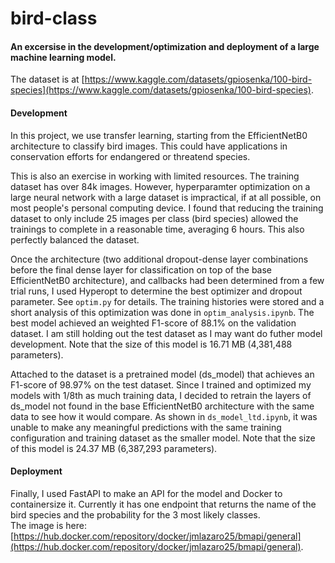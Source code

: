 # bird-class
#### An excersise in the development/optimization and deployment of a large machine learning model.
The dataset is at [https://www.kaggle.com/datasets/gpiosenka/100-bird-species](https://www.kaggle.com/datasets/gpiosenka/100-bird-species).

#### Development
In this project, we use transfer learning, starting from the EfficientNetB0 architecture to classify bird images.
This could have applications in conservation efforts for endangered or threatend species.

This is also an exercise in working with limited resources. The training dataset has over 84k images.
However, hyperparamter optimization on a large neural network with a large dataset is impractical, if at all possible, on most people's personal computing device.
I found that reducing the training dataset to only include 25 images per class (bird species) allowed the trainings to complete in a reasonable time, averaging 6 hours.
This also perfectly balanced the dataset.

Once the architecture (two additional dropout-dense layer combinations before the final dense layer for classification on top of the base EfficientNetB0 architecture),
and callbacks had been determined from a few trial runs, I used Hyperopt to determine the best optimizer and dropout parameter.
See `optim.py` for details.
The training histories were stored and a short analysis of this optimization was done in `optim_analysis.ipynb`.
The best model achieved an weighted F1-score of 88.1% on the validation dataset. I am still holding out the test dataset as I may want do futher model development.
Note that the size of this model is 16.71 MB (4,381,488 parameters).

Attached to the dataset is a pretrained model (ds_model) that achieves an F1-score of 98.97% on the test dataset.
Since I trained and optimized my models with 1/8th as much training data,
I decided to retrain the layers of ds_model not found in the base EfficientNetB0 architecture with the same data to see how it would compare.
As shown in `ds_model_ltd.ipynb`, it was unable to make any meaningful predictions with the same training configuration and training dataset as the smaller model.
Note that the size of this model is 24.37 MB (6,387,293 parameters).

#### Deployment
Finally, I used FastAPI to make an API for the model and Docker to containersize it.
Currently it has one endpoint that returns the name of the bird species and the probability for the 3 most likely classes.\
The image is here: [https://hub.docker.com/repository/docker/jmlazaro25/bmapi/general](https://hub.docker.com/repository/docker/jmlazaro25/bmapi/general).
